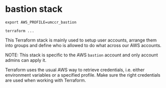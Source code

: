 # bastion stack

```
export AWS_PROFILE=umccr_bastion

terraform ...
```


This Terraform stack is mainly used to setup user accounts, arrange them into groups and define who is allowed to do what across our AWS accounts.

NOTE: This stack is specific to the AWS `bastion` account and only account admins can apply it.

Terraform uses the usual AWS way to retrieve credentials, i.e. either environment variables or a specified profile. Make sure the right credentials are used when working with Terraform.
